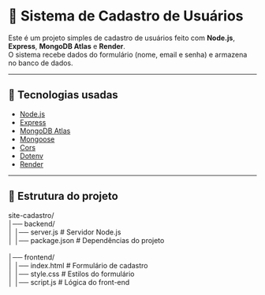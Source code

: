 # 📝 Sistema de Cadastro de Usuários

Este é um projeto simples de cadastro de usuários feito com **Node.js**, **Express**, **MongoDB Atlas** e **Render**.  
O sistema recebe dados do formulário (nome, email e senha) e armazena no banco de dados.

---

## 🚀 Tecnologias usadas
- [Node.js](https://nodejs.org/)
- [Express](https://expressjs.com/)
- [MongoDB Atlas](https://www.mongodb.com/atlas/database)
- [Mongoose](https://mongoosejs.com/)
- [Cors](https://www.npmjs.com/package/cors)
- [Dotenv](https://www.npmjs.com/package/dotenv)
- [Render](https://render.com/)
---

## 📂 Estrutura do projeto


site-cadastro/ <br>
│── backend/ <br>
│ │── server.js # Servidor Node.js <br>
│ │── package.json # Dependências do projeto <br>
<br>
│── frontend/   <br>
│ │── index.html # Formulário de cadastro<br>
│ │── style.css # Estilos do formulário<br>
│ │── script.js # Lógica do front-end<br>
